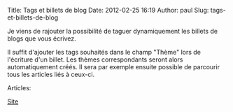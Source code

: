 Title: Tags et billets de blog
Date: 2012-02-25 16:19
Author: paul
Slug: tags-et-billets-de-blog

<div
class="field field-name-body field-type-text-with-summary field-label-hidden">

<div class="field-items">

<div class="field-item even">

Je viens de rajouter la possibilité de taguer dynamiquement les billets
de blogs que vous écrivez.  

Il suffit d'ajouter les tags souhaités dans le champ "Thème" lors de
l'écriture d'un billet. Les thèmes correspondants seront alors
automatiquement créés. Il sera par exemple ensuite possible de parcourir
tous les articles liés à ceux-ci.

</p>
<p>

</div>

</div>

</div>

<div
class="field field-name-taxonomy-vocabulary-2 field-type-taxonomy-term-reference field-label-above">

<div class="field-label">

Articles: 

</div>

<div class="field-items">

<div class="field-item even">

[Site](https://www.ezvan.fr/taxonomy/term/7)

</div>

</div>

</div>

</p>

